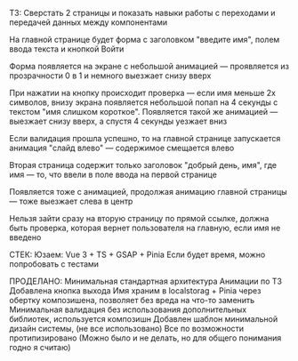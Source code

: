 ТЗ:
Сверстать 2 страницы и показать навыки работы с переходами и передачей данных между компонентами

На главной странице будет форма с заголовком "введите имя", полем ввода текста и кнопкой Войти

Форма появляется на экране с небольшой анимацией — проявляется из прозрачности 0 в 1 и немного выезжает снизу вверх

При нажатии на кнопку происходит проверка — если имя меньше 2х символов, внизу экрана появляется небольшой попап на 4 секунды с текстом "имя слишком короткое". Появляется такой же анимацией — выезжает снизу вверх, а спустя 4 секунды уезжает вниз

Если валидация прошла успешно, то на главной странице запускается анимация "слайд влево" — содержимое смещается влево

Вторая страница содержит только заголовок "добрый день, имя", где имя — то, что ввели в поле ввода на первой странице

Появляется тоже с анимацией, продолжая анимацию главной страницы — тоже выезжает слева в центр

Нельзя зайти сразу на вторую страницу по прямой ссылке, должна быть проверка, которая вернет пользователя на главную, если имя не введено

СТЕК:
Юзаем: Vue 3 + TS + GSAP + Pinia
Если будет время, можно попробовать с тестами

ПРОДЕЛАНО:
Минимальная стандартная архитектура
Анимации по ТЗ
Добавлена кнопка выхода
Имя храним в localstorag + Pinia через обертку композишена, позволяет без вреда на что-то заменить
Минимальная валидация без использования дополнительных библиотек, используется композишн
Добавлен шаблон минимальной дизайн системы, (не все использовано)
Все по возможности протипизировано (Можно было и не делать, но для общего понимания годно я считаю)
